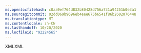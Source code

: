 ```yaml
---
ms.openlocfilehash: c0aa9ef764d832b80428d756a731a94251b0e3a1
ms.sourcegitcommit: 02dd069b9696eb4eee675b6541f86b2602076448
ms.translationtype: MT
ms.contentlocale: zh-CN
ms.lasthandoff: 10/20/2020
ms.locfileid: "92224565"
---
```

<span data-ttu-id="c4835-101">XML</span><span class="sxs-lookup"><span data-stu-id="c4835-101">XML</span></span>